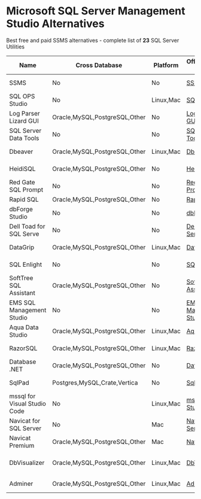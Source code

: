# Microsoft SQL Server Management Studio Alternatives
Best free and paid SSMS alternatives - complete list of **23** SQL Server Utilities


| Name                         | Cross Database                | Platform  | Official/Download page         | Release    | Author                | License    | Free version   | Price |
|------------------------------|-------------------------------|-----------|--------------------------------|------------|-----------------------|------------|----------------|------:|
| SSMS                         | No                            | No        | [SSMS]                         | 2018-05-09 | Microsoft             |            | Yes            | No    |
| SQL OPS Studio               | No                            | Linux,Mac | [SQL OPS Studio]               | 2017-11-15 | Microsoft             |            | Yes            | No    |
| Log Parser Lizard GUI        | Oracle,MySQL,PostgreSQL,Other | No        | [Log Parser Lizard GUI]        | 2017-06-01 | Lizard Labs           |            | Yes            | $59   |
| SQL Server Data Tools        | No                            | No        | [SQL Server Data Tools]        | 2018-04-10 | Microsoft             |            | Yes            | No    |
| Dbeaver                      | Oracle,MySQL,PostgreSQL,Other | Linux,Mac | [Dbeaver]                      | 2018-05-13 | Open Source           |            | Yes            | No    |
| HeidiSQL                     | Oracle,MySQL,PostgreSQL,Other | No        | [HeidiSQL]                     | 2017-12-19 | Open Source           |            | Yes            | No    |
| Red Gate SQL Prompt          | No                            | No        | [Red Gate SQL Prompt]          | 2016-04-28 | Red Gate              |            | No             |  $369 |
| Rapid SQL                    | Oracle,MySQL,PostgreSQL,Other | No        | [Rapid SQL]                    | ?          | Idera                 |            | No             |  $710 |
| dbForge Studio               | No                            | No        | [dbForge Studio]               | 2017-03-12 | Devart                | Shareware  | Yes            |  $250 |
| Dell Toad for SQL Serve      | No                            | No        | [Dell Toad for SQL Server]     | 2015-05-12 | Dell                  |            | No             | ?     |
| DataGrip                     | Oracle,MySQL,PostgreSQL,Other | Linux,Mac | [DataGrip]                     | 2017-02-21 | Jet Brains            |            | No             |   $89 |
| SQL Enlight                  | No                            | No        | [SQL Enlight]                  | 2016-04-25 | UbitSoft              |            | No             |  $295 |
| SoftTree SQL Assistant       | Oracle,MySQL,PostgreSQL,Other | No        | [SoftTree SQL Assistant]       | 2017-12-17 | SoftTree              |            | No             |  $215 |
| EMS SQL Management Studio    | No                            | No        | [EMS SQL Management Studio]    | 2016-05-26 | EMS                   |            | No             |  $257 |
| Aqua Data Studio             | Oracle,MySQL,PostgreSQL,Other | Linux,Mac | [Aqua Data Studio]             | 2016-07-06 | AquaFold              |            | No             |  $499 |
| RazorSQL                     | Oracle,MySQL,PostgreSQL,Other | Linux,Mac | [RazorSQL]                     | 2016-09-29 | Richardson Software   |            | No             |  $100 |
| Database .NET                | Oracle,MySQL,PostgreSQL,Other | No        | [Database .NET]                | 2017-01-13 | fish's dotNET         |            | Non-commercial |   $69 |
| SqlPad                       | Postgres,MySQL,Crate,Vertica  | No        | [SqlPad]                       | ?          | Rickbergfalk          |            | Open Source    | No    |
| mssql for Visual Studio Code | No                            | Linux,Mac | [mssql for Visual Studio Code] | 2017-05-02 | Microsoft             |            | Open Source    | No    |
| Navicat for SQL Server       | No                            | Mac       | [Navicat for SQL Server]       | 2017-06-14 | PremiumSoft           |            | No             |  $699 |
| Navicat Premium              | Oracle,MySQL,PostgreSQL,Other | Mac       | [Navicat Premium]              | 2017-06-14 | PremiumSoft           |            | No             | $1299 |
| DbVisualizer                 | Oracle,MySQL,PostgreSQL,Other | Linux,Mac | [DbVisualizer]                 | 2017-11-16 | DbVis Software AB.    |            | Yes            |  $197 |
| Adminer                      | Oracle,MySQL,PostgreSQL,Other | Linux,Mac | [Adminer]                      | 2018-02-20 | Jakub Vrána           | [Apache]   | Open Source    | No    |

[SSMS]:https://docs.microsoft.com/en-us/sql/ssms/download-sql-server-management-studio-ssms
[SQL OPS Studio]:https://github.com/Microsoft/sqlopsstudio
[Log Parser Lizard GUI]:http://lizard-labs.com/log_parser_lizard.aspx
[SQL Server Data Tools]:https://docs.microsoft.com/en-us/sql/ssdt/download-sql-server-data-tools-ssdt
[Dbeaver]:http://dbeaver.jkiss.org/
[HeidiSQL]:http://www.heidisql.com
[Red Gate SQL Prompt]:http://www.red-gate.com/products/sql-development/sql-prompt/
[Rapid SQL]:https://www.idera.com/rapid-sql-ide/overview
[dbForge Studio]:https://www.devart.com/dbforge/sql/studio/
[Dell Toad for SQL Server]:http://software.dell.com/products/toad-for-sql-server/
[DataGrip]:https://www.jetbrains.com/datagrip/
[SQL Enlight]:http://www.ubitsoft.com/products/sqlenlight/index.php
[SoftTree SQL Assistant]:https://www.softtreetech.com/sqlassist/
[EMS SQL Management Studio]:http://www.sqlmanager.net/en/products/studio/mssql
[Aqua Data Studio]:http://www.aquafold.com/aquadatastudio.html
[RazorSQL]:https://www.razorsql.com/
[Database .NET]:http://fishcodelib.com/Database.htm
[SqlPad]:https://github.com/rickbergfalk/sqlpad
[mssql for Visual Studio Code]:https://github.com/Microsoft/vscode-mssql
[Navicat for SQL Server]:https://www.navicat.com/en/products/navicat-for-sqlserver
[Navicat Premium]:https://www.navicat.com/en/products/navicat-premium
[DbVisualizer]:http://www.dbvis.com/
[Adminer]:https://www.adminer.org/

[LGPL-3.0]:http://www.gnu.org/licenses/lgpl-3.0.txt
[MIT]:https://opensource.org/licenses/MIT
[Apache]:http://www.apache.org/licenses/
